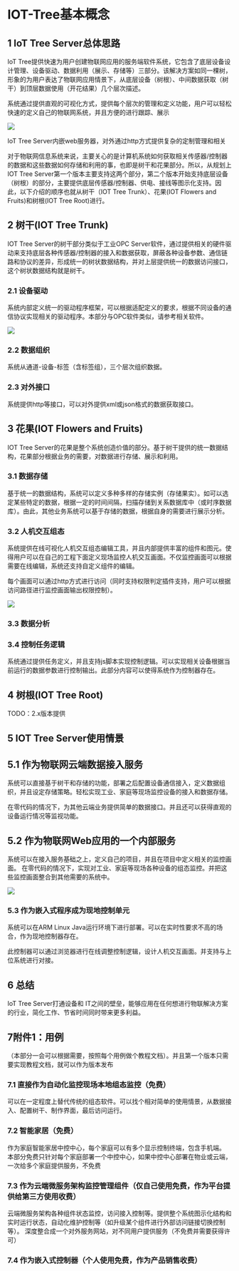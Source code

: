 # IOT-Tree基本概念

## 1 IoT Tree Server总体思路

IoT Tree提供快速为用户创建物联网应用的服务端软件系统，它包含了底层设备设计管理、设备驱动、数据利用（展示、存储等）三部分。该解决方案如同一棵树，形象的为用户表达了物联网应用情景下，从底层设备（树根）、中间数据获取（树干）到顶层数据使用（开花结果）几个层次描述。

系统通过提供直观的可视化方式，提供每个层次的管理和定义功能，用户可以轻松快速的定义自己的物联网系统，并且方便的进行跟踪、展示

<img src="./img/prj1.png">

IoT Tree Server内嵌web服务器，对外通过http方式提供复杂的定制管理和相关

对于物联网信息系统来说，主要关心的是计算机系统如何获取相关传感器/控制器的数据和这些数据如何存储和利用的事，也即是树干和花果部分。所以，从规划上IOT Tree Server第一个版本主要支持这两个部分，第二个版本开始支持底层设备（树根）的部分，主要提供底层传感器/控制器、供电、接线等图示化支持。因此，以下介绍的顺序也就从树干（IOT Tree Trunk）、花果(IOT Flowers and Fruits)和树根(IOT Tree Root)进行。

## 2 树干(IOT Tree Trunk)

IOT Tree Server的树干部分类似于工业OPC Server软件，通过提供相关的硬件驱动来支持底层各种传感器/控制器的接入和数据获取，屏蔽各种设备参数、通信链路和协议的差异，形成统一的树状数据结构，并对上层提供统一的数据访问接口，这个树状数据结构就是树干。

### 2.1 设备驱动

系统内部定义统一的驱动程序框架，可以根据适配定义的要求，根据不同设备的通信协议实现相关的驱动程序。本部分与OPC软件类似，请参考相关软件。

<img src="./img/prj2.png">

### 2.2 数据组织

系统从通道-设备-标签（含标签组），三个层次组织数据。

### 2.3 对外接口

系统提供http等接口，可以对外提供xml或json格式的数据获取接口。

## 3 花果(IOT Flowers and Fruits)

IOT Tree Server的花果是整个系统创造价值的部分。基于树干提供的统一数据结构，花果部分根据业务的需要，对数据进行存储、展示和利用。


### 3.1 数据存储

基于统一的数据结构，系统可以定义多种多样的存储实例（存储果实）。如可以选定某些特定的数据，根据一定的时间间隔，扫描存储到关系数据库中（或时序数据库）。由此，其他业务系统可以基于存储的数据，根据自身的需要进行展示分析。

### 3.2 人机交互组态

系统提供在线可视化人机交互组态编辑工具，并且内部提供丰富的组件和图元。使得用户可以在自己的工程下面定义现场监控人机交互画面。不仅监控画面可以根据需要在线编辑，系统还支持自定义组件的编辑。

每个画面可以通过http方式进行访问（同时支持权限判定插件支持，用户可以根据访问路径进行监控画面输出权限控制）。

<img src="./img/hmi1.png">

### 3.3 数据分析

### 3.4 控制任务逻辑

系统通过提供任务定义，并且支持js脚本实现控制逻辑。可以实现相关设备根据当前运行的数据参数进行控制输出。此部分内容可以使得系统作为控制器存在。

## 4 树根(IOT Tree Root)

TODO：2.x版本提供

## 5 IOT Tree Server使用情景

## 5.1 作为物联网云端数据接入服务

系统可以直接基于树干和存储的功能，部署之后配置设备通信接入，定义数据组织，并且设定存储策略。轻松实现工业、家庭等现场监控设备的接入和数据存储。

在零代码的情况下，为其他云端业务提供简单的数据接口。并且还可以获得直观的设备运行情况等监视功能。

## 5.2 作为物联网Web应用的一个内部服务

系统可以在接入服务基础之上，定义自己的项目，并且在项目中定义相关的监控画面。
在零代码的情况下，实现对工业、家庭等现场各种设备的组态监控。并把这些监控画面整合到其他需要的系统中。

<img src="./img/hmi2.png">

### 5.3 作为嵌入式程序成为现地控制单元
系统可以在ARM Linux Java运行环境下进行部署。可以在实时性要求不高的场合，作为现地控制器存在。

此控制器可以通过浏览器进行在线调整控制逻辑，设计人机交互画面。并支持与上位系统进行对接。

## 6 总结

IoT Tree Server打通设备和 IT之间的壁垒，能够应用在任何想进行物联解决方案的行业，简化工作、节省时间同时带来更多利益。

## 7附件1：用例

（本部分一会可以根据需要，按照每个用例做个教程文档）。并且第一个版本只需要实现教程文档，就可以作为版本发布

### 7.1 直接作为自动化监控现场本地组态监控（免费）

可以在一定程度上替代传统的组态软件。可以找个相对简单的使用情景，从数据接入、配置树干、制作界面，最后访问运行。

### 7.2 智能家居（免费）

作为家庭智能家居中控中心，每个家庭可以有多个显示控制终端，包含手机端。
本部分免费只针对每个家庭部署一个中控中心，如果中控中心部署在物业或云端，一次给多个家庭提供服务，不免费

### 7.3 作为云端微服务架构监控管理组件（仅自己使用免费，作为平台提供给第三方使用收费）

云端微服务架构各种组件状态监控，访问接入控制等。提供整个系统图示化结构和实时运行状态，自动化维护控制等（如升级某个组件进行外部访问链接切换控制等）。
深度整合成一个对外服务网站，对不同用户提供服务（不免费并需要获得许可）

### 7.4 作为嵌入式控制器（个人使用免费，作为产品销售收费）

